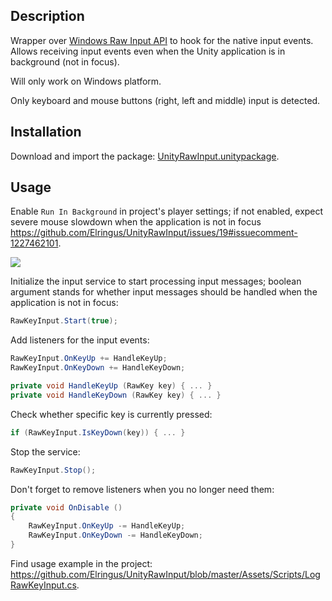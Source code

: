 ## Description

Wrapper over [Windows Raw Input API](https://msdn.microsoft.com/en-us/library/windows/desktop/ms645536(v=vs.85).aspx) to hook for the native input events. Allows receiving input events even when the Unity application is in background (not in focus).

Will only work on Windows platform.

Only keyboard and mouse buttons (right, left and middle) input is detected.

## Installation

Download and import the package: [UnityRawInput.unitypackage](https://github.com/Elringus/UnityRawInput/raw/master/UnityRawInput.unitypackage).

## Usage

Enable `Run In Background` in project's player settings; if not enabled, expect severe mouse slowdown when the application is not in focus https://github.com/Elringus/UnityRawInput/issues/19#issuecomment-1227462101. 

![](https://i.gyazo.com/9737f66dafa9c705601521b82f40fc5a.png)

Initialize the input service to start processing input messages; boolean argument stands for whether input messages should be handled when the application is not in focus:

```csharp
RawKeyInput.Start(true);
```

Add listeners for the input events:

```csharp
RawKeyInput.OnKeyUp += HandleKeyUp;
RawKeyInput.OnKeyDown += HandleKeyDown;

private void HandleKeyUp (RawKey key) { ... }
private void HandleKeyDown (RawKey key) { ... }
```

Check whether specific key is currently pressed:

```csharp
if (RawKeyInput.IsKeyDown(key)) { ... }
```

Stop the service:

```csharp
RawKeyInput.Stop();
```

Don't forget to remove listeners when you no longer need them:

```csharp
private void OnDisable ()
{
    RawKeyInput.OnKeyUp -= HandleKeyUp;
    RawKeyInput.OnKeyDown -= HandleKeyDown;
}
```

Find usage example in the project: https://github.com/Elringus/UnityRawInput/blob/master/Assets/Scripts/LogRawKeyInput.cs.
